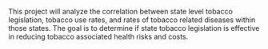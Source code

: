 This project will analyze the correlation between state level tobacco legislation, tobacco use rates, and rates of tobacco related diseases 
within those states. The goal is to determine if state tobacco legislation is effective in reducing tobacco associated health risks and costs.
